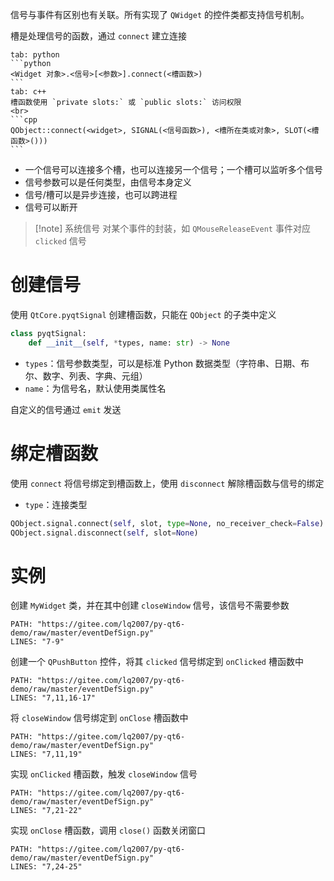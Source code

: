 信号与事件有区别也有关联。所有实现了 `QWidget` 的控件类都支持信号机制。

槽是处理信号的函数，通过 `connect` 建立连接

````tabs
tab: python
```python
<Widget 对象>.<信号>[<参数>].connect(<槽函数>)
```
tab: c++
槽函数使用 `private slots:` 或 `public slots:` 访问权限
<br>
```cpp
QObject::connect(<widget>, SIGNAL(<信号函数>), <槽所在类或对象>, SLOT(<槽函数>()))
```
````
* 一个信号可以连接多个槽，也可以连接另一个信号；一个槽可以监听多个信号
* 信号参数可以是任何类型，由信号本身定义
* 信号/槽可以是异步连接，也可以跨进程
* 信号可以断开

> [!note] 系统信号
> 对某个事件的封装，如 `QMouseReleaseEvent` 事件对应 `clicked` 信号
# 创建信号

使用 `QtCore.pyqtSignal` 创建槽函数，只能在 `QObject` 的子类中定义

```python title:"pyqtSignal 声明"
class pyqtSignal:
    def __init__(self, *types, name: str) -> None
```

* `types`：信号参数类型，可以是标准 Python 数据类型（字符串、日期、布尔、数字、列表、字典、元组）
* `name`：为信号名，默认使用类属性名

自定义的信号通过 `emit` 发送
# 绑定槽函数

使用 `connect` 将信号绑定到槽函数上，使用 `disconnect` 解除槽函数与信号的绑定
* `type`：连接类型

```python title:connect
QObject.signal.connect(self, slot, type=None, no_receiver_check=False)
QObject.signal.disconnect(self, slot=None)
```
# 实例

创建 `MyWidget` 类，并在其中创建 `closeWindow` 信号，该信号不需要参数

```embed-python
PATH: "https://gitee.com/lq2007/py-qt6-demo/raw/master/eventDefSign.py"
LINES: "7-9"
```

创建一个 `QPushButton` 控件，将其 `clicked` 信号绑定到 `onClicked` 槽函数中

```embed-python
PATH: "https://gitee.com/lq2007/py-qt6-demo/raw/master/eventDefSign.py"
LINES: "7,11,16-17"
```

将 `closeWindow` 信号绑定到 `onClose` 槽函数中

```embed-python
PATH: "https://gitee.com/lq2007/py-qt6-demo/raw/master/eventDefSign.py"
LINES: "7,11,19"
```

实现 `onClicked` 槽函数，触发 `closeWindow` 信号

```embed-python
PATH: "https://gitee.com/lq2007/py-qt6-demo/raw/master/eventDefSign.py"
LINES: "7,21-22"
```

实现 `onClose` 槽函数，调用 `close()` 函数关闭窗口

```embed-python
PATH: "https://gitee.com/lq2007/py-qt6-demo/raw/master/eventDefSign.py"
LINES: "7,24-25"
```
